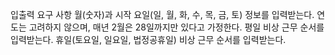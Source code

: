 입출력 요구 사항
월(숫자)과 시작 요일(일, 월, 화, 수, 목, 금, 토) 정보를 입력받는다.
연도는 고려하지 않으며, 매년 2월은 28일까지만 있다고 가정한다.
평일 비상 근무 순서를 입력받는다.
휴일(토요일, 일요일, 법정공휴일) 비상 근무 순서를 입력받는다.

